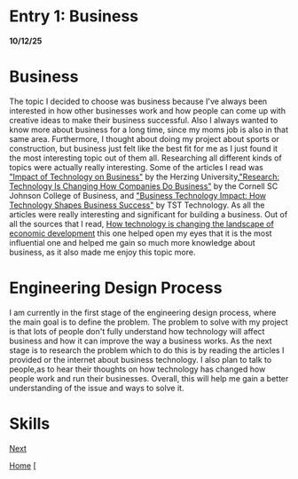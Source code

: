 
# Entry 1: Business
  **10/12/25**
# Business
The topic I decided to choose was business because I've always been interested in how other businesses work and how people can come up with creative ideas to make their business successful. Also I always wanted to know more about business for a long time, since my moms job is also in that same area. Furthermore, I thought about doing my project about sports or construction, but business just felt like the best fit for me as I just found it the most interesting topic out of them all. Researching all different kinds of topics were actually really interesting. Some of the articles I read was ["Impact of Technology on Business"](https://www.herzing.edu/blog/impact-technology-business) by the Herzing University,["Research: Technology Is Changing How Companies Do Business"](https://business.cornell.edu/hub/2024/05/16/research-technology-is-changing-how-companies-do-business/) by the Cornell SC Johnson College of Business, and ["Business Technology Impact: How Technology Shapes Business Success"](https://tsttechnology.io/blog/business-technology-impact) by TST Technology. As all the articles were really interesting and significant for building a business. Out of all the sources that I read, [How technology is changing the landscape of economic development](https://researchfdi.com/how-technology-is-changing-the-landscape-of-economic-development/) this one helped open my eyes that it is the most influential one and helped me gain so much more knowledge about business, as it also made me enjoy this topic more.

# Engineering Design Process
I am currently in the first stage of the engineering design process, where the main goal is to define the problem. The problem to solve with my project is that lots of people don't fully understand how technology will affect business and how it can improve the way a business works. As the next stage is to research the problem which to do this is by reading the articles I provided or the internet about business technology. I also plan to talk to people,as to hear their thoughts on how technology has changed how people work and run their businesses. Overall, this will help me gain a better understanding of the issue and ways to solve it.

# Skills



[Next](entry02.md)

[Home](../README.md)
[
